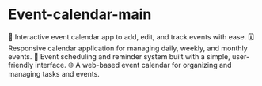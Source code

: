 # Event-calendar-main
📅 Interactive event calendar app to add, edit, and track events with ease.  🗓️ Responsive calendar application for managing daily, weekly, and monthly events.  🔔 Event scheduling and reminder system built with a simple, user-friendly interface.  🌐 A web-based event calendar for organizing and managing tasks and events.
